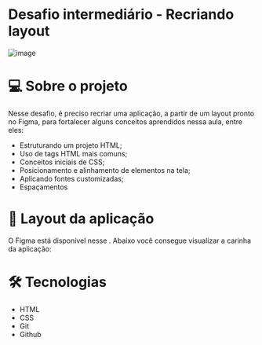 # Desafio intermediário - Recriando layout

![image](https://github.com/Souzasud/cardinformativo-pacoteviagens/assets/133075307/7e50e2fa-315a-4824-bf7a-d9f07356cccb)

# 💻 Sobre o projeto

Nesse desafio, é preciso recriar uma aplicação, a partir de um layout pronto no
Figma, para fortalecer alguns conceitos aprendidos nessa aula, entre eles:

- Estruturando um projeto HTML;
- Uso de tags HTML mais comuns;
- Conceitos iniciais de CSS;
- Posicionamento e alinhamento de elementos na tela;
- Aplicando fontes customizadas;
- Espaçamentos

# 🔖 Layout da aplicação
O Figma está disponível nesse . Abaixo você consegue visualizar a carinha da
aplicação:  

# 🛠️ Tecnologias

- HTML
- CSS
- Git
- Github
